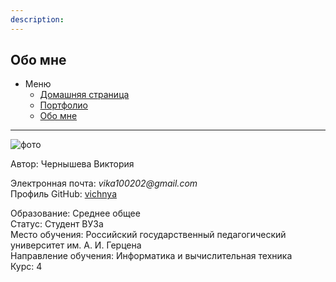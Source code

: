 ```yaml
---
description: ⠀
---
```


## Обо мне

- Меню
  - [Домашняя страница](./README.md)
  - [Портфолио](./port.md)
  - [Обо мне](./about.md)

***

![фото](img/фото.jpg)

Автор: Чернышева Виктория

Электронная почта: _vika100202@gmail.com_ <br>
Профиль GitHub: [vichnya](https://github.com/vichnya) <br>

Образование: Среднее общее <br>
Статус: Студент ВУЗа <br>
Место обучения: Российский государственный педагогический университет им. А. И. Герцена <br>
Направление обучения: Информатика и вычислительная техника <br>
Курс: 4 <br>
